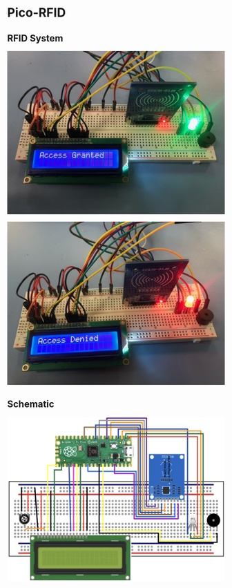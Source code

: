 # Pico-RFID
## RFID System
![alt text](https://github.com/alyssa019283/Pico-RFID/blob/main/AccessGranted.jpeg)

![alt text](https://github.com/alyssa019283/Pico-RFID/blob/main/Denied.jpeg)

## Schematic
![alt text](https://github.com/alyssa019283/Pico-RFID/blob/main/RFID-Project-Schematic.png)
